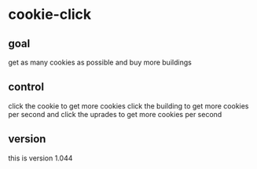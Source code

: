 # cookie-click

## goal

get as many cookies as possible and buy more buildings

## control

click the cookie to get more cookies click the building to get more cookies per second and click the uprades to get more cookies per second

## version

this is version 1.044
